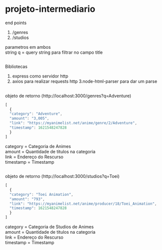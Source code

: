 # projeto-intermediario

end points
1. /genres
2. /studios

parametros em ambos  
string q = query string para filtrar no campo title 
##

Bibliotecas  
1. express como servidor http  
2. axios para realizar requests http 
3.node-html-parser para dar um parse
##

objeto de retorno  (http://localhost:3000/genres?q=Adventure)
```javascript
[
  {
  "category": "Adventure",
  "amount": "3,005",
  "link": "https://myanimelist.net/anime/genre/2/Adventure",
  "timestamp": 1621548247828
  }
]
```
category = Categoria de Animes  
amount = Quantidade de titulos na categoria  
link = Endereço do Rescurso  
timestamp = Timestamp
##
objeto de retorno  (http://localhost:3000/studios?q=Toei)
```javascript
[
  {
  "category": "Toei Animation",
  "amount": "793",
  "link": "https://myanimelist.net/anime/producer/18/Toei_Animation",
  "timestamp": 1621548247828
  }
]
```
category = Categoria de Studios de Animes  
amount = Quantidade de titulos na categoria  
link = Endereço do Rescurso  
timestamp = Timestamp
